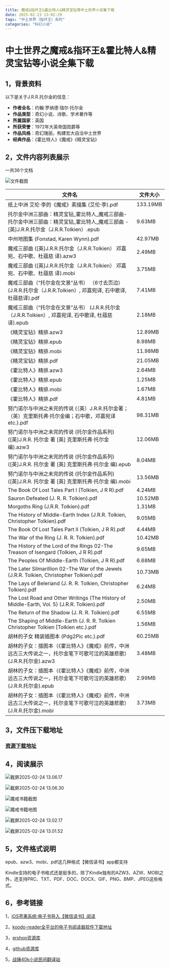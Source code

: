 ```yaml
---
title: 魔戒&指环王&霍比特人&精灵宝钻等中土世界小说集下载
date: 2025-02-23 13:02:29
tags: "中土世界（指环王）系列"
categories: "科幻小说"
---
```


# 中土世界之魔戒&指环王&霍比特人&精灵宝钻等小说全集下载

## 1，背景资料
以下是关于J.R.R.托尔金的信息：
- **作者全名**：约翰·罗纳德·瑞尔·托尔金
- **作品类型**：奇幻小说、诗歌、学术著作等
- **所属国家**：英国
- **所获荣誉**：1972年大英帝国勋爵等
- **作品风格**：奇幻瑰丽，构建宏大自洽中土世界
- **经典作品**：《霍比特人》《魔戒》《精灵宝钻》



## 2，文件内容列表展示
一共36个文档

![文件截图](https://linkee-top-public.oss-cn-hangzhou.aliyuncs.com/ershop/202502231428139.jpeg)


 | 文件名    | 文件大小     |
 |---------------------------------------------------------------------------------------------------------------------|----------|
 | 纸上中洲 艾伦·李的《魔戒》素描集 (艾伦·李).pdf | 133.19MB | 
 | 托尔金中洲三部曲：精灵宝钻_霍比特人_魔戒三部曲-托尔金中洲三部曲：精灵宝钻_霍比特人_魔戒三部曲 - [英]J.R.R.托尔金（J.R.R.Tolkien）.epub | 9.63MB | 
 | 中州地图集 (Fonstad, Karen Wynn).pdf | 42.97MB | 
 | 魔戒三部曲 ([英]J.R.R.托尔金（J.R.R.Tolkien） 邓嘉宛、石中歌、杜蕴慈 译).azw3 | 2.49MB | 
 | 魔戒三部曲 ([英]J.R.R.托尔金（J.R.R.Tolkien） 邓嘉宛、石中歌、杜蕴慈 译).mobi | 3.75MB | 
 | 魔戒三部曲（“托尔金在文景”丛书） （6寸去页边） (J.R.R.托尔金（J.R.R.Tolkien）, 邓嘉宛译, 石中歌译, 杜蕴慈译).pdf | 7.41MB | 
 | 魔戒三部曲（“托尔金在文景”丛书） (J.R.R.托尔金（J.R.R.Tolkien）, 邓嘉宛译, 石中歌译, 杜蕴慈译).epub | 2.18MB | 
 | 《精灵宝钻》精排.azw3 | 12.89MB | 
 | 《精灵宝钻》精排.epub | 8.98MB | 
 | 《精灵宝钻》精排.mobi | 11.98MB | 
 | 《精灵宝钻》精排.pdf | 21.05MB | 
 | 《霍比特人》精排.azw3 | 2.64MB | 
 | 《霍比特人》精排.epub | 1.25MB | 
 | 《霍比特人》精排.mobi | 1.67MB | 
 | 《霍比特人》精排.pdf | 4.81MB | 
 | 努门诺尔与中洲之未完的传说 (（英）J.R.R.托尔金著；（英）克里斯托弗·托尔金编；石中歌，邓嘉宛译 etc.).pdf | 98.31MB | 
 | 努门诺尔与中洲之未完的传说 (托尔金作品系列) ([英]J.R.R. 托尔金 著 [英] 克里斯托弗·托尔金 编).azw3 | 12.06MB | 
 | 努门诺尔与中洲之未完的传说 (托尔金作品系列) ([英]J.R.R. 托尔金 著 [英] 克里斯托弗·托尔金 编).epub | 8.04MB | 
 | 努门诺尔与中洲之未完的传说 (托尔金作品系列) ([英]J.R.R. 托尔金 著 [英] 克里斯托弗·托尔金 编).mobi | 13.56MB | 
 | The Book Of Lost Tales Part I (Tolkien, J R R).pdf | 4.24MB | 
 | Sauron Defeated (J. R. R. Tolkien).pdf | 10.52MB | 
 | Morgoths Ring (J.R.R. Tolkien).pdf | 1.31MB | 
 | The History of Middle-Earth Index (J.R.R. Tolkien, Christopher Tolkien).pdf | 9.05MB | 
 | The Book Of Lost Tales Part II (Tolkien, J R R).pdf | 4.44MB | 
 | The War of the Ring (J. R. R. Tolkien).pdf | 10.42MB | 
 | The History of the Lord of the Rings 02-The Treason of Isengard (Tolkien, J R R).pdf | 9.65MB | 
 | The Peoples Of Middle-Earth (Tolkien, J R R).pdf | 6.68MB | 
 | The Later Silmarillion 02-The War of the Jewels (J.R.R. Tolkien, Christopher Tolkien).pdf | 10.73MB | 
 | The Lays of Beleriand (J. R. R. Tolkien, Christopher Tolkien).pdf | 6.24MB | 
 | The Lost Road and Other Writings (The History of Middle-Earth, Vol. 5) (J.R.R. Tolkien).pdf | 2.50MB | 
 | The Return of the Shadow (J. R. R. Tolkien).pdf | 6.55MB | 
 | The Shaping of Middle-Earth (J. R. R. Tolkien  Christopher Tolkien [Tolkien etc.).pdf | 1.56MB | 
 | 胡林的子女 精装插图本 (Pdg2Pic etc.).pdf | 60.25MB | 
 | 胡林的子女：插图本（《霍比特人》《魔戒》前传，中洲远古三大传说之一，托尔金笔下可歌可泣的英雄悲歌） (J.R.R.托尔金).azw3 | 3.48MB | 
 | 胡林的子女：插图本（《霍比特人》《魔戒》前传，中洲远古三大传说之一，托尔金笔下可歌可泣的英雄悲歌） (J.R.R.托尔金).epub | 2.99MB | 
 | 胡林的子女：插图本（《霍比特人》《魔戒》前传，中洲远古三大传说之一，托尔金笔下可歌可泣的英雄悲歌） (J.R.R.托尔金).mobi | 3.73MB |



## 3，文件压下载地址

### **[资源下载地址](https://www.linkee.top/goods-front/pay?id=27&trafficSource=ershop)**

## 4，阅读展示



![截屏2025-02-24 13.06.17](https://linkee-top-public.oss-cn-hangzhou.aliyuncs.com/ershop/202502241306616.png)

![截屏2025-02-24 13.06.30](https://linkee-top-public.oss-cn-hangzhou.aliyuncs.com/ershop/202502241306764.png)


![魔戒书籍截图](https://linkee-top-public.oss-cn-hangzhou.aliyuncs.com/ershop/202502231428324.png)

![魔戒书籍地图](https://linkee-top-public.oss-cn-hangzhou.aliyuncs.com/ershop/202502231428343.png)

![截屏2025-02-24 13.02.17](https://linkee-top-public.oss-cn-hangzhou.aliyuncs.com/ershop/202502241302116.png)

![截屏2025-02-24 13.01.52](https://linkee-top-public.oss-cn-hangzhou.aliyuncs.com/ershop/202502241302044.png)

## 5，文件格式说明

epub、azw3、mobi、pdf这几种格式【微信读书】app都支持

Kindle支持的电子书格式还是挺多的，除了Kindle独有的AZW3、AZW、MOBI之外，还支持PRC、TXT、PDF、DOC、DOCX、GIF、PNG、BMP、JPEG这些格式。


## 6，参考链接

1，[iOS苹果系统:电子书导入【微信读书】阅读](https://blog.51cto.com/u_16223356/13342709)

2，[koodo-reader全平台的电子书阅读器软件下载地址](https://github.com/koodo-reader/koodo-reader/releases/tag/v1.7.9)

3，[ershop资源库](https://ershop.top/)

4，[github资源库](https://mufasa007.github.io/)

5，[战锤40k小说民间翻译站](https://www.bilibili.com/opus/661455754258022422)